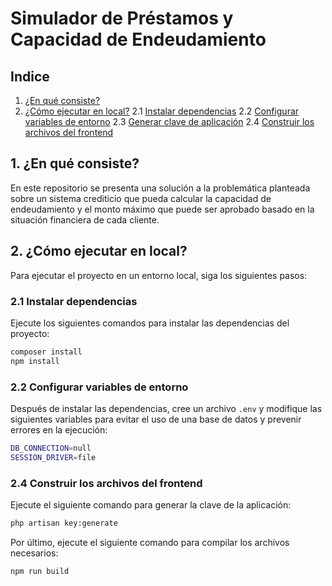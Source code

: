 # Simulador de Préstamos y Capacidad de Endeudamiento

## Indice

1. [¿En qué consiste?](#1-en-que-consiste)
2. [¿Cómo ejecutar en local?](#2-como-ejecutar-en-local)
   2.1 [Instalar dependencias](#21-instalar-dependencias)
   2.2 [Configurar variables de entorno](#22-configurar-variables-de-entorno)
   2.3 [Generar clave de aplicación](#23-generar-clave-de-aplicacion)
   2.4 [Construir los archivos del frontend](#24-construir-los-archivos-del-frontend)

## 1. ¿En qué consiste?
En este repositorio se presenta una solución a la problemática planteada sobre un sistema crediticio que pueda calcular la capacidad de endeudamiento y el monto máximo que puede ser aprobado basado en la situación financiera de cada cliente.


## 2. ¿Cómo ejecutar en local?
Para ejecutar el proyecto en un entorno local, siga los siguientes pasos:

### 2.1 Instalar dependencias
Ejecute los siguientes comandos para instalar las dependencias del proyecto:
```bash
composer install
npm install
```
### 2.2 Configurar variables de entorno
Después de instalar las dependencias, cree un archivo `.env` y modifique las siguientes variables para evitar el uso de una base de datos y prevenir errores en la ejecución:
```bash
DB_CONNECTION=null
SESSION_DRIVER=file
```
### 2.4 Construir los archivos del frontend
Ejecute el siguiente comando para generar la clave de la aplicación:
```bash
php artisan key:generate
```
Por último, ejecute el siguiente comando para compilar los archivos necesarios:
```bash
npm run build
```


